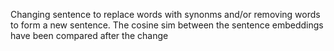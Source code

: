 Changing sentence to replace words with synonms and/or removing words to form a new sentence. The cosine sim between the sentence embeddings have been compared after the change